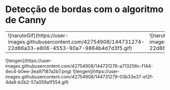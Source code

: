 # Detecção de bordas com o algoritmo de Canny


<table> 
  <tr>
    <td>
      ![narutoGif](https://user-images.githubusercontent.com/42754908/144731274-22d86a33-e806-4553-90a7-9864b4d7d3f5.gif) 
    </td>
    <td>
      ![narutoGif](https://user-images.githubusercontent.com/42754908/144731274-22d86a33-e806-4553-90a7-9864b4d7d3f5.gif) 
    </td>
    <td>
      ![narutoGif](https://user-images.githubusercontent.com/42754908/144731274-22d86a33-e806-4553-90a7-9864b4d7d3f5.gif) 
    </td>
  </tr>
</table>
![tengen](https://user-images.githubusercontent.com/42754908/144731276-a713256c-f144-4ec4-b0ee-3ea97187a2b7.png)
![tengen](https://user-images.githubusercontent.com/42754908/144731279-03b33e37-e12f-4da8-b2b2-57a059a1f554.gif)

